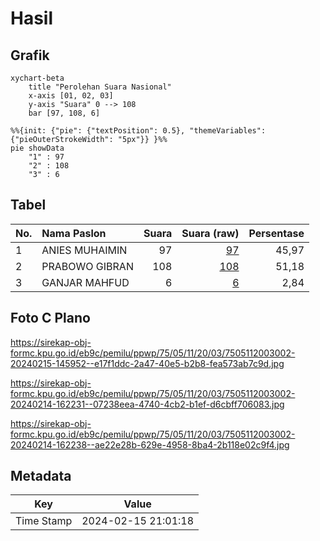 # Hasil

## Grafik

```mermaid
xychart-beta
    title "Perolehan Suara Nasional"
    x-axis [01, 02, 03]
    y-axis "Suara" 0 --> 108
    bar [97, 108, 6]
```

```mermaid
%%{init: {"pie": {"textPosition": 0.5}, "themeVariables": {"pieOuterStrokeWidth": "5px"}} }%%
pie showData
    "1" : 97
    "2" : 108
    "3" : 6
```

## Tabel

| No. | Nama Paslon    | Suara | Suara (raw) | Persentase |
|:--- |:-------------- | -----:| -----------:| ----------:|
| 1   | ANIES MUHAIMIN | 97    | [97][p-1]   | 45,97      |
| 2   | PRABOWO GIBRAN | 108   | [108][p-2]  | 51,18      |
| 3   | GANJAR MAHFUD  | 6     | [6][p-3]    | 2,84       |


[p-1]: https://github.com/gigit-pemilu/pemilu-2024/blob/main/pilpres/hitung-suara/sub/75-gorontalo/sub/05-gorontalo-utara/sub/11-sumalata-timur/sub/2003-dulukapa/sub/002-tps/sub/paslon-1.txt
[p-2]: https://github.com/gigit-pemilu/pemilu-2024/blob/main/pilpres/hitung-suara/sub/75-gorontalo/sub/05-gorontalo-utara/sub/11-sumalata-timur/sub/2003-dulukapa/sub/002-tps/sub/paslon-2.txt
[p-3]: https://github.com/gigit-pemilu/pemilu-2024/blob/main/pilpres/hitung-suara/sub/75-gorontalo/sub/05-gorontalo-utara/sub/11-sumalata-timur/sub/2003-dulukapa/sub/002-tps/sub/paslon-3.txt

## Foto C Plano

https://sirekap-obj-formc.kpu.go.id/eb9c/pemilu/ppwp/75/05/11/20/03/7505112003002-20240215-145952--e17f1ddc-2a47-40e5-b2b8-fea573ab7c9d.jpg

https://sirekap-obj-formc.kpu.go.id/eb9c/pemilu/ppwp/75/05/11/20/03/7505112003002-20240214-162231--07238eea-4740-4cb2-b1ef-d6cbff706083.jpg

https://sirekap-obj-formc.kpu.go.id/eb9c/pemilu/ppwp/75/05/11/20/03/7505112003002-20240214-162238--ae22e28b-629e-4958-8ba4-2b118e02c9f4.jpg


## Metadata

| Key        | Value               |
| ---------- | ------------------- |
| Time Stamp | 2024-02-15 21:01:18 |



